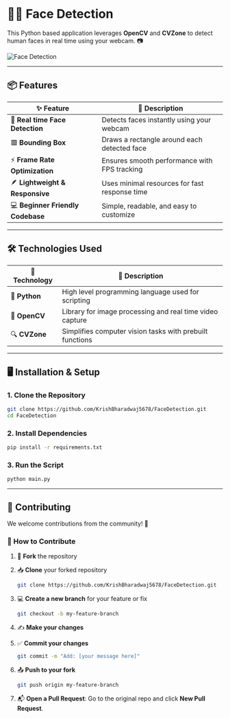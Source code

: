 # 👨‍💻 Face Detection

This Python based application leverages **OpenCV** and **CVZone** to detect human faces in real time using your webcam. 📷

![Face Detection](https://github.com/KrishBharadwaj5678/FaceDetection/raw/main/FaceDetection.png)

---

## 📦 Features

| ✨ Feature                         | 📝 Description                                  |
| --------------------------------- | ----------------------------------------------- |
| 🎥 **Real time Face Detection**   | Detects faces instantly using your webcam       |
| 🟥 **Bounding Box**               | Draws a rectangle around each detected face     |
| ⚡ **Frame Rate Optimization**     | Ensures smooth performance with FPS tracking    |
| 🪶 **Lightweight & Responsive**   | Uses minimal resources for fast response time   |
| 💻 **Beginner Friendly Codebase** | Simple, readable, and easy to customize         |

---

## 🛠️ Technologies Used

| 🔧 Technology | 📖 Description                                                 |
| ------------- | -------------------------------------------------------------- |
| 🐍 **Python** | High level programming language used for scripting             |
| 📸 **OpenCV** | Library for image processing and real time video capture       |
| 🔍 **CVZone** | Simplifies computer vision tasks with prebuilt functions       |

---

## 🖥️ Installation & Setup

### 1. Clone the Repository

```bash
git clone https://github.com/KrishBharadwaj5678/FaceDetection.git
cd FaceDetection
```

### 2. Install Dependencies

```bash
pip install -r requirements.txt
```

### 3. Run the Script

```bash
python main.py
```

---

## 🙌 Contributing

We welcome contributions from the community! 🚀

### 🔧 How to Contribute

1. 🍴 **Fork** the repository

2. 📥 **Clone** your forked repository

   ```bash
   git clone https://github.com/KrishBharadwaj5678/FaceDetection.git
   ```

3. 💻 **Create a new branch** for your feature or fix

   ```bash
   git checkout -b my-feature-branch
   ```

4. ✍️ **Make your changes**

5. ✅ **Commit your changes**

   ```bash
   git commit -m "Add: [your message here]"
   ```

6. 📤 **Push to your fork**

   ```bash
   git push origin my-feature-branch
   ```

7. 📬 **Open a Pull Request**:
   Go to the original repo and click **New Pull Request**.
